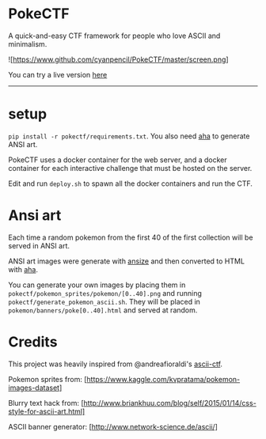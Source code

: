 # PokeCTF
A quick-and-easy CTF framework for people who love ASCII and minimalism.

![https://www.github.com/cyanpencil/PokeCTF/master/screen.png]

You can try a live version [here](http://www.cyanpencil.xyz:5000)

---

# setup
`pip install -r pokectf/requirements.txt`. You also need [aha](https://github.com/theZiz/aha) to generate ANSI art.

PokeCTF uses a docker container for the web server, and a docker container for each interactive challenge that must be hosted on the server.

Edit and run `deploy.sh` to spawn all the docker containers and run the CTF. 

# Ansi art 
Each time a random pokemon from the first 40 of the first collection will be served in ANSI art. 

ANSI art images were generate with [ansize](https://www.github.com/jhchen/ansize) and then converted to HTML with [aha](https://github.com/theZiz/aha). 

You can generate your own images by placing them in `pokectf/pokemon_sprites/pokemon/[0..40].png` and running `pokectf/generate_pokemon_ascii.sh`. They will be placed in `pokemon/banners/poke[0..40].html` and served at random.

# Credits
This project was heavily inspired from @andreafioraldi's [ascii-ctf](https://github.com/andreafioraldi/ascii-ctf). 

Pokemon sprites from: [https://www.kaggle.com/kvpratama/pokemon-images-dataset]

Blurry text hack from: [http://www.briankhuu.com/blog/self/2015/01/14/css-style-for-ascii-art.html]

ASCII banner generator: [http://www.network-science.de/ascii/]
